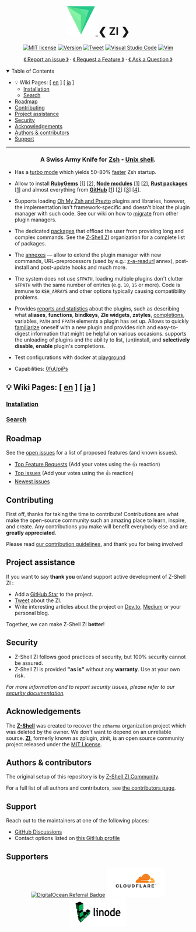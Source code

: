 <h1 align="center">
  <a href="https://github.com/z-shell/zi">
    <img src="images/logo.svg" alt="Logo" width="80" height="80"></img>
  </a>
❮ ZI ❯
  </h1><div align="center">

[![MIT license](https://img.shields.io/badge/License-MIT-blue.svg)](../LICENSE) [![Version][ver-badge]][ver-link]
[![Tweet][twitter-badge]][twitter-acc] [![Visual Studio Code](https://img.shields.io/badge/--007ACC?logo=visual%20studio%20code&logoColor=ffffff)](https://open.vscode.dev/z-shell/zi) [![Vim](https://img.shields.io/badge/--019733?logo=vim)](https://github.com/z-shell/zi-vim-syntax/)

<a href="https://github.com/z-shell/zi/issues/new?assignees=&labels=bug+%F0%9F%90%9E&template=01_bug_report.yml&title=bug%3A+">《 Report an issue 》</a>
· <a href="https://github.com/z-shell/zi/issues/new?assignees=&labels=feature-request+%F0%9F%92%A1&template=02_feature_request.yml&title=feat%3A+">《 Request a Feature 》</a>
· <a href="https://github.com/z-shell/zi/discussions">《 Ask a Question 》</a>

</div>

<details open="open">
<summary>Table of Contents</summary>

- 💡 Wiki Pages: [ [en](https://z-shell.pages.dev) ] [ [ja](https://z-shell.pages.dev/ja) ]
  - [Installation](https://z-shell.pages.dev/docs/getting_started/installation)
  - [Search](https://z-shell.pages.dev/search/)
- [Roadmap](#roadmap)
- [Contributing](#contributing)
- [Project assistance](#project-assistance)
- [Security](#security)
- [Acknowledgements](#acknowledgements)
- [Authors & contributors](#authors--contributors)
- [Support](#support)

</details>

---

<h3><div align="center">

**A Swiss Army Knife for [Zsh](https://zsh.sourceforge.io/) - [Unix shell](https://en.wikipedia.org/wiki/Unix_shell).**

</div></h3>

- Has a [turbo mode](https://z-shell.pages.dev/docs/getting_started/overview#turbo-mode-zsh--53) which yields 50-80% [faster](https://github.com/z-shell/pm-perf-test) Zsh startup.

- Allow to install [**RubyGems**](https://rubygems.org/) [[1](https://z-shell.pages.dev/docs/ecosystem/annexes/bin-gem-node)] [[2](https://github.com/z-shell/any-gem)], [**Node modules**](https://www.npmjs.com/) [[1](https://z-shell.pages.dev/docs/ecosystem/annexes/bin-gem-node)] [[2](https://github.com/z-shell/any-node)], [**Rust packages**](https://crates.io/) [[1](https://z-shell.pages.dev/docs/ecosystem/annexes/rust)] and almost everything from [**GitHub**](https://github.com) [[1](https://z-shell.pages.dev/docs/ecosystem/annexes/meta-plugins)] [[2](https://z-shell.pages.dev/docs/gallery/collection)] [[3](https://z-shell.pages.dev/docs/ecosystem/annexes)] [[4](https://z-shell.pages.dev/docs/ecosystem/packages)].

- Supports loading [Oh My Zsh and Prezto](https://z-shell.pages.dev/docs/getting_started/overview#turbo-mode-zsh--53) plugins and libraries, however, the implementation isn't framework-specific and doesn't bloat the plugin manager with such code. See our wiki on how to [migrate](https://z-shell.pages.dev/docs/getting_started/migration) from other plugin managers.

- The dedicated [packages](https://z-shell.pages.dev/docs/ecosystem/packages) that offload the user from providing long and complex commands. See the [Z-Shell ZI](https://github.com/z-shell) organization for a complete list of packages.

- The [annexes](https://z-shell.pages.dev/docs/ecosystem/annexes) — allow to extend the plugin manager with new commands, URL-preprocessors (used by e.g.: [z-a-readurl](https://github.com/z-shell/z-a-readurl) annex), post-install and post-update hooks and much more.

- The system does not use `$FPATH`, loading multiple plugins don't clutter `$FPATH` with the same number of entries (e.g. `10`, `15` or more). Code is immune to `KSH_ARRAYS` and other options typically causing compatibility problems.

- Provides [reports and statistics](https://z-shell.pages.dev/docs/guides/commands#reports-and-statistics) about the plugins, such as describing what **aliases**, **functions**, **bindkeys**, **Zle widgets**, **zstyles**, [completions](https://z-shell.pages.dev/docs/getting_started/overview#completion-management), variables, `PATH` and `FPATH` elements a plugin has set up. Allows to quickly [familiarize](https://z-shell.pages.dev/docs/gallery/benchmarks) oneself with a new plugin and provides rich and easy-to-digest information that might be helpful on various occasions. supports the unloading of plugins and the ability to list, (un)install, and **selectively disable**, **enable** plugin's completions.

- Test configurations with docker at [playground](https://github.com/z-shell/playground)

- Capabilities: [0fuUpiPs](https://z-shell.github.io/docs/zsh/Zsh-Plugin-Standard.html#pmspec)

## 💡 Wiki Pages: [ [en](https://z-shell.pages.dev) ] [ [ja](https://z-shell.pages.dev/ja) ]

### [Installation](https://z-shell.pages.dev/docs/getting_started/installation)

### [Search](https://z-shell.pages.dev/search/)

## Roadmap

See the [open issues](https://github.com/z-shell/zi/issues) for a list of proposed features (and known issues).

- [Top Feature Requests](https://github.com/z-shell/zi/issues?q=label%3Aenhancement+is%3Aopen+sort%3Areactions-%2B1-desc) (Add your votes using the 👍 reaction)
- [Top issues](https://github.com/z-shell/zi/issues?q=is%3Aissue+is%3Aopen+label%3Abug+sort%3Areactions-%2B1-desc) (Add your votes using the 👍 reaction)
- [Newest issues](https://github.com/z-shell/zi/issues?q=is%3Aopen+is%3Aissue+label%3Abug)

## Contributing

First off, thanks for taking the time to contribute! Contributions are what make the open-source community such an amazing place to learn, inspire, and create. Any contributions you make will benefit everybody else and are **greatly appreciated**.

Please read [our contribution guidelines](CONTRIBUTING.md), and thank you for being involved!

## Project assistance

If you want to say **thank you** or/and support active development of Z-Shell ZI :

- Add a [GitHub Star](https://github.com/z-shell/zi) to the project.
- [Tweet][twitter-link] about the ZI.
- Write interesting articles about the project on [Dev.to](https://dev.to/), [Medium](https://medium.com/) or your personal blog.

Together, we can make Z-Shell ZI **better**!

<!-- ### 🥇 Contributors -->

<!-- ALL-CONTRIBUTORS-LIST:START - Do not remove or modify this section -->
<!-- ALL-CONTRIBUTORS-LIST:END -->

## Security

- Z-Shell ZI follows good practices of security, but 100% security cannot be assured.
- Z-Shell ZI is provided **"as is"** without any **warranty**. Use at your own risk.

_For more information and to report security issues, please refer to our [security documentation](../docs/SECURITY.md)._

## Acknowledgements

The [**Z-Shell**](https://github.com/z-shell) was created to recover the `zdharma` organization project which was deleted by the owner.
We don't want to depend on an unreliable source.
[**ZI**](https://github.com/z-shell/zi), formerly known as zplugin, zinit, is an open source community project released under the [MIT License](../LICENSE).

## Authors & contributors

The original setup of this repository is by [Z-Shell ZI Community](https://github.com/z-shell).

For a full list of all authors and contributors, see [the contributors page](https://github.com/z-shell/zi/contributors).

## Support

Reach out to the maintainers at one of the following places:

- [GitHub Discussions](https://github.com/z-shell/zi/discussions)
- Contact options listed on [this GitHub profile](https://github.com/z-shell)

## Supporters

<div align="center">
<a href="https://www.digitalocean.com/?refcode=090bdb63f800&utm_campaign=Referral_Invite&utm_medium=Referral_Program&utm_source=badge"><img src="https://web-platforms.sfo2.digitaloceanspaces.com/WWW/Badge%203.svg" alt="DigitalOcean Referral Badge" width="160" height="80" /></a>
<a href="https://cloudflare.com"><img src="images/cloudflare_shell_logo.png" alt="Cloudflare" width="160" height="80" /></a>
<a href="https://www.linode.com/?r=33649c0c3c30a16fbf06261c564753bd14e4b36e"><img src="images/linode-z-shell.png" alt="Linode" width="160" height="80" /></a>
</div>

[ver-badge]: https://img.shields.io/github/tag/z-shell/zi.svg
[ver-link]: https://github.com/z-shell/zi/releases
[twitter-badge]: https://badgen.net/badge/icon/twitter?icon=twitter&label
[twitter-acc]: https://twitter.com/zshell_zi
[twitter-link]: https://twitter.com/intent/tweet?text=A%20Swiss%20Army%20Knife%20for%20Zsh%20-%20Unix%20shell%20%20@zshell_zi&url=https://github.com/z-shell/zi&hashtags=zsh,zi,zshell
